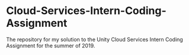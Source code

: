 # Cloud-Services-Intern-Coding-Assignment
The repository for my solution to the Unity Cloud Services Intern Coding Assignment for the summer of 2019.
